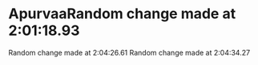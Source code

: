 # ApurvaaRandom change made at  2:01:18.93 
Random change made at  2:04:26.61 
Random change made at  2:04:34.27 
